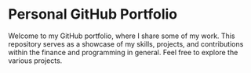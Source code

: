 # Personal GitHub Portfolio

Welcome to my GitHub portfolio, where I share some of my work. This repository serves as a showcase of my skills, projects, and contributions within the finance and programming in general. Feel free to explore the various projects. 
